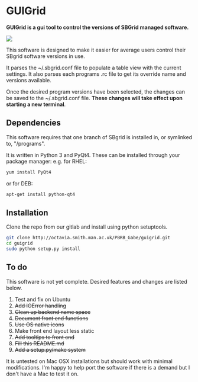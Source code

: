 

# GUIGrid

**GUIGrid is a gui tool to control the versions of SBGrid managed software.**

![](http://octavia.smith.man.ac.uk/PBRB_Gabe/guigrid/raw/master/data/screenshot.png)

This software is designed to make it easier for average users control their SBgrid software versions in use.

It parses the ~/.sbgrid.conf file to populate a table view with the current settings. It also parses each programs .rc file to get its override name and versions available. 

Once the desired program versions have been selected, the changes can be saved to the ~/.sbgrid.conf file. **These changes will take effect upon starting a new terminal**.

## Dependencies
This software requires that one branch of SBgrid is installed in, or symlinked to, "/programs". 

It is written in Python 3 and PyQt4. These can be installed through your package manager:
e.g. for RHEL:
```bash
yum install PyQt4
```
or for DEB:
```bash
apt-get install python-qt4
```

## Installation
Clone the repo from our gitlab and install using python setuptools.

```bash
git clone http://octavia.smith.man.ac.uk/PBRB_Gabe/guigrid.git
cd guigrid
sudo python setup.py install
```


## To do
This software is not yet complete. Desired features and changes are listed below.

1. Test and fix on Ubuntu
1. ~~Add IOError handling~~
1. ~~Clean up backend name space~~
1. ~~Document front end functions~~
1. ~~Use OS native icons~~
1. Make front end layout less static
1. ~~Add tooltips to front end~~
1. ~~Fill this README.md~~
1. ~~Add a setup.py/make system~~

It is untested on Mac OSX installations but should work with minimal modifications. I'm happy to help port the software if there is a demand but I don't have a Mac to test it on.

